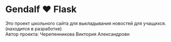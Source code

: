 # Gendalf ♥️ Flask

Это проект школьного сайта для выкладывания новостей для учащихся. (находится в разработке)
<br>
Автор проекта: Черепенникова Виктория Александровн

